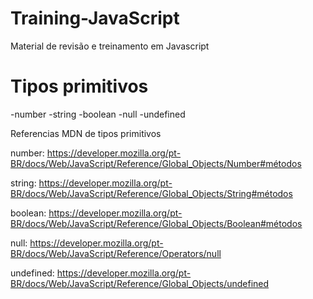 # Training-JavaScript

Material de revisão e treinamento em Javascript

# Tipos primitivos

-number
-string
-boolean
-null
-undefined

Referencias MDN de tipos primitivos

number: https://developer.mozilla.org/pt-BR/docs/Web/JavaScript/Reference/Global_Objects/Number#métodos

string: https://developer.mozilla.org/pt-BR/docs/Web/JavaScript/Reference/Global_Objects/String#métodos

boolean: https://developer.mozilla.org/pt-BR/docs/Web/JavaScript/Reference/Global_Objects/Boolean#métodos

null: https://developer.mozilla.org/pt-BR/docs/Web/JavaScript/Reference/Operators/null

undefined: https://developer.mozilla.org/pt-BR/docs/Web/JavaScript/Reference/Global_Objects/undefined
